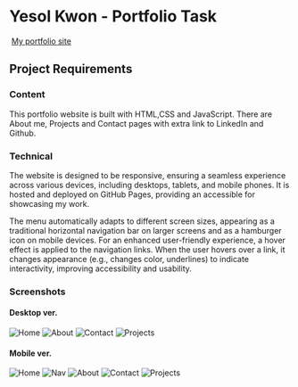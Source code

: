 # Yesol Kwon - Portfolio Task

​
[My portfolio site](https://yeskwonny.github.io/portfolio-2024/)
​

## Project Requirements

### Content

This portfolio website is built with HTML,CSS and JavaScript. There are About me, Projects and Contact pages with extra link to LinkedIn and Github.

### Technical

The website is designed to be responsive, ensuring a seamless experience across various devices, including desktops, tablets, and mobile phones. It is hosted and deployed on GitHub Pages, providing an accessible for showcasing my work.

The menu automatically adapts to different screen sizes, appearing as a traditional horizontal navigation bar on larger screens and as a hamburger icon on mobile devices.
For an enhanced user-friendly experience, a hover effect is applied to the navigation links. When the user hovers over a link, it changes appearance (e.g., changes color, underlines) to indicate interactivity, improving accessibility and usability.
​

### Screenshots

#### Desktop ver.

![Home](./images/screenshots/desktop-home.png)
![About](./images/screenshots/desktop-about.png)
![Contact](./images/screenshots/desktop-contact.png)
![Projects](./images/screenshots/desktop-project.png)

#### Mobile ver.

![Home](./images/screenshots/mobile-home.png)
![Nav](./images/screenshots/mobile-nav.png)
![About](./images/screenshots/mobile-about.png)
![Contact](./images/screenshots/mobile-contact.png)
![Projects](./images/screenshots/mobile-project.png)
